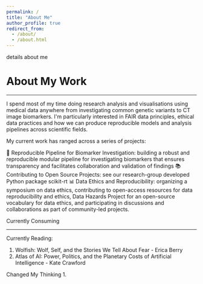 ```yaml
---
permalink: /
title: "About Me"
author_profile: true
redirect_from: 
  - /about/
  - /about.html
---
```

details about me 

About My Work
=============
---

I spend most of my time doing research analysis and visualisations using medical data anywhere from investigating common genetic variants to CT image biomarkers. I'm particularly interested in FAIR data principles, ethical data practices and how we can produce reproducible models and analysis pipelines across scientific fields.

My current work has ranged across a series of projects:

🧬 Reproducible Pipeline for Biomarker Investigation: building a robust and reproducible modular pipeline for investigating biomarkers that ensures transparency and facilitates collaboration and validation of findings
📚 Contributing to Open Source Projects: see our research-group developed Python package scikit-rt
📊 Data Ethics and Reproducibility: organizing a symposium on data ethics, contributing to open-access resources for data reproducibility and ethics, Data Hazards Project for an open-source vocabulary for data ethics, and participating in discussions and collaborations as part of community-led projects.

Currently Consuming

---

Currently Reading:
1. Wolfish: Wolf, Self, and the Stories We Tell About Fear - Erica Berry 
2. Atlas of AI: Power, Politics, and the Planetary Costs of Artificial Intelligence - Kate Crawford

Changed My Thinking 
1. 
